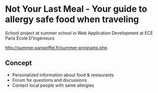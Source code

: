 # Not Your Last Meal - Your guide to allergy safe food when traveling

School project at summer school in Web Application Development at ECE Paris École D'Ingénieurs

http://summer.pariseiffel.fr/summer-programs.php

## Concept

* Personalized information about food & restaurants
* Forum for questions and discussions
* Contact local people with same allergies
